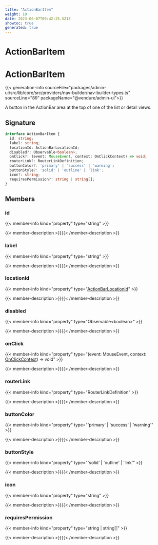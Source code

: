 ```yaml
---
title: "ActionBarItem"
weight: 10
date: 2023-06-07T09:42:25.521Z
showtoc: true
generated: true
---
```

<!-- This file was generated from the Vendure source. Do not modify. Instead, re-run the "docs:build" script -->

# ActionBarItem
<div class="symbol">


# ActionBarItem

{{< generation-info sourceFile="packages/admin-ui/src/lib/core/src/providers/nav-builder/nav-builder-types.ts" sourceLine="89" packageName="@vendure/admin-ui">}}

A button in the ActionBar area at the top of one of the list or detail views.

## Signature

```TypeScript
interface ActionBarItem {
  id: string;
  label: string;
  locationId: ActionBarLocationId;
  disabled?: Observable<boolean>;
  onClick?: (event: MouseEvent, context: OnClickContext) => void;
  routerLink?: RouterLinkDefinition;
  buttonColor?: 'primary' | 'success' | 'warning';
  buttonStyle?: 'solid' | 'outline' | 'link';
  icon?: string;
  requiresPermission?: string | string[];
}
```
## Members

### id

{{< member-info kind="property" type="string"  >}}

{{< member-description >}}{{< /member-description >}}

### label

{{< member-info kind="property" type="string"  >}}

{{< member-description >}}{{< /member-description >}}

### locationId

{{< member-info kind="property" type="<a href='/admin-ui-api/action-bar/action-bar-location-id#actionbarlocationid'>ActionBarLocationId</a>"  >}}

{{< member-description >}}{{< /member-description >}}

### disabled

{{< member-info kind="property" type="Observable&#60;boolean&#62;"  >}}

{{< member-description >}}{{< /member-description >}}

### onClick

{{< member-info kind="property" type="(event: MouseEvent, context: <a href='/admin-ui-api/action-bar/on-click-context#onclickcontext'>OnClickContext</a>) =&#62; void"  >}}

{{< member-description >}}{{< /member-description >}}

### routerLink

{{< member-info kind="property" type="RouterLinkDefinition"  >}}

{{< member-description >}}{{< /member-description >}}

### buttonColor

{{< member-info kind="property" type="'primary' | 'success' | 'warning'"  >}}

{{< member-description >}}{{< /member-description >}}

### buttonStyle

{{< member-info kind="property" type="'solid' | 'outline' | 'link'"  >}}

{{< member-description >}}{{< /member-description >}}

### icon

{{< member-info kind="property" type="string"  >}}

{{< member-description >}}{{< /member-description >}}

### requiresPermission

{{< member-info kind="property" type="string | string[]"  >}}

{{< member-description >}}{{< /member-description >}}


</div>
